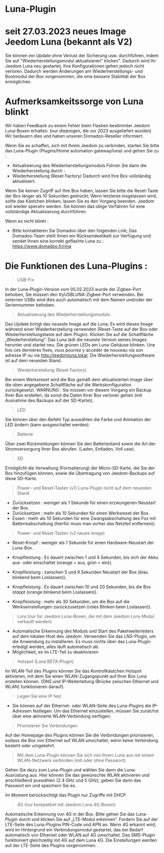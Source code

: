 # Luna-Plugin

# seit 27.03.2023 neues Image Jeedom Luna (bekannt als V2)
Sie können ein Update ohne Verlust der Sicherung usw. durchführen, indem Sie auf "Wiederherstellungsmodul aktualisieren" klicken". Dadurch wird Ihr Jeedom Luna neu gestartet, Ihre Konfigurationen gehen jedoch nicht verloren. Dadurch werden Änderungen am Wiederherstellungs- und Bootmodul der Box vorgenommen, die eine bessere Stabilität der Box ermöglichen.

# Aufmerksamkeitssorge von Luna blinkt

Wir haben Feedback zu einem Fehler beim Flashen bestimmter Jeedom Luna-Boxen erhalten. (nur diejenigen, die vor 2023 ausgeliefert wurden)
Wir bedauern dies und haben unseren Domadoo-Reseller informiert.

Wenn Sie es schaffen, sich mit Ihrem Jeedom zu verbinden, starten Sie bitte das Luna-Plugin (Plugins/Home automation gateway/luna) und gehen Sie zu : 
  - Aktualisierung des Wiederherstellungsmoduls
Führen Sie dann die Wiederherstellung durch :
  - Wiederherstellung (Reset Factory)
Dadurch wird Ihre Box vollständig aktualisiert.

Wenn Sie keinen Zugriff auf Ihre Box haben, lassen Sie bitte die Reset-Taste der Box länger als 10 Sekunden gedrückt; Wenn letzteres losgelassen wird, sollte das Kästchen blinken; lassen Sie es den Vorgang beenden. Jeedom soll wieder operativ werden. Sie können das obige Verfahren für eine vollständige Aktualisierung durchführen.

Wenn es nicht blinkt : 
 - Bitte kontaktieren Sie Domadoo über den folgenden Link; Das Domadoo-Team stellt Ihnen ein Rücksendeetikett zur Verfügung und sendet Ihnen eine korrekt geflashte Luna zu :
https://www.domadoo.fr/rma

# Die Funktionen des Luna-Plugins :

> USB-Fix

In der Luna-Plugin-Version vom 05.02.2023 wurde der Zigbee-Port behoben, Sie müssen den ttyUSBLUNA-Zigbee-Port verwenden.
Bei externen USBs wird dies auch automatisch mit dem Namen und/oder der Seriennummer behoben.

> Aktualisierung des Wiederherstellungsmoduls

Das Update bringt das neueste Image auf die Luna; Es wird dieses Image während einer Wiederherstellung verwenden (Reset-Taste auf der Box oder Wiederherstellungstaste auf dem Plugin).
Klicken Sie auf die Schaltfläche „Wiederherstellung“. Das Luna lädt die neueste Version seines Images herunter und startet neu. Die grünen LEDs am Luna-Gehäuse blinken. 
Une fois ces dernières fixes, vous pourrez y accéder de nouveau via son adresse IP ou via http://jeedomluna.lokal; Die Wiederherstellungssoftware ist auf dem neuesten Stand.

> Wiederherstellung (Reset Factory)

Bei einem Werksreset wird die Box gemäß dem aktualisierten Image über die oben angegebene Schaltfläche auf die Werkskonfiguration zurückgesetzt. 
WARNUNG : Sie müssen vor diesem Vorgang ein Backup Ihrer Box erstellen, da sonst die Daten Ihrer Box verloren gehen (mit Ausnahme des Backups auf der SD-Karte)).

> LED

Sie können über den Befehl Typ auswählen die Farbe und Animation der LED ändern (kann ausgeschaltet werden).

> Batterie

Über zwei Rückmeldungen können Sie den Batteriestand sowie die Art der Stromversorgung Ihrer Box abrufen. (Laden, Entladen, Voll usw).

> SD

Ermöglicht die Verwaltung (Formatierung) der Micro-SD-Karte, die Sie der Box hinzufügen können, sowie die Übertragung von Jeedom-Backups auf diese SD-Karte.

> Power- und Reset-Tasten (v1) Luna-Plugin nicht auf dem neuesten Stand

- Zurücksetzen : weniger als 1 Sekunde für einen erzwungenen Neustart der Box.
- Zurücksetzen : mehr als 10 Sekunden für einen Werksreset der Box.
- Essen : mehr als 10 Sekunden für eine Zwangsabschaltung des Fox mit Batterieabschaltung (hierfür muss man vorher das Netzteil entfernen)).

> Power- und Reset-Tasten (v2 neues image)

- Reset-Knopf : weniger als 1 Sekunde für einen Hardware-Neustart der Luna-Box.
  
- Knopfleistung : Es dauert zwischen 1 und 4 Sekunden, bis sich der Akku aus- oder einschaltet (orange = aus, grün = ein)).
- Knopfleistung : zwischen 5 und 9 Sekunden Neustart der Box (blau blinkend beim Loslassen)).
- Knopfleistung : Es dauert zwischen 10 und 20 Sekunden, bis die Box stoppt (orange blinkend beim Loslassen)).
- Knopfleistung : mehr als 30 Sekunden, um die Box auf die Werkseinstellungen zurückzusetzen (rotes Blinken beim Loslassen)).

> Lora (nur für Jeedom Luna-Boxen, die mit dem Jeedom Lora-Modul verkauft werden)

- Automatische Erkennung des Moduls und Start des Paketweiterleiters auf dem lokalen Host des Jeedom. Verwenden Sie das LNS-Plugin, um die Anwendung zu installieren. Es muss nichts über das Luna-Plugin erledigt werden, alles läuft automatisch ab.
- Möglichkeit, es im LTE-Teil zu deaktivieren

> Hotspot (Luna BETA-Plugin)

Im WLAN-Teil des Plugins können Sie das Kontrollkästchen Hotspot aktivieren, mit dem Sie einen WLAN-Zugangspunkt auf Ihrer Box Luna erstellen können. (DNS und IP-Weiterleitung (Brücke zwischen Ethernet und WLAN) funktionieren darauf).

> Legen Sie eine IP fest

- Sie können auf der Ethernet- oder WLAN-Seite des Luna-Plugins die IP-Adressen festlegen. Um das Ethernet einzustellen, müssen Sie zunächst über eine aktivierte WLAN-Verbindung verfügen.

> Priorisieren Sie Verbindungen

Auf der Homepage des Plugins können Sie die Verbindungen priorisieren, sodass die Box von Ethernet auf WLAN umschaltet, wenn keine Verbindung besteht oder umgekehrt.

> Mit dem Luna-Plugin können Sie sich von Ihrem Luna aus mit einem WLAN-Netzwerk verbinden (mit oder ohne Passwort).

Gehen Sie dazu zum Luna-Plugin und wählen Sie dann die Luna-Ausrüstung aus. Hier können Sie das gewünschte WLAN aktivieren und anschließend auswählen (2.4 GHz und 5 GHz), geben Sie dann das Passwort ein und speichern Sie es.

Im Moment berücksichtigt das Plugin nur Zugriffe mit DHCP.

> 4G (nur kompatibel mit Jeedom Luna 4G-Boxen)

Automatische Erkennung von 4G in der Box. Bitte gehen Sie das Luna-Plugin durch und klicken Sie auf „LTE-Modul erkennen“. Fordern Sie auf der LTE-Seite des Luna-Plugins PIN-Code und APN an.
Wenn 4G erkannt wird, wird im Hintergrund ein Verbindungsmodul gestartet, das bei Bedarf automatisch von Ethernet oder WLAN auf 4G umschaltet. Das SMS-Plugin funktioniert gleichzeitig mit 4G auf dem Luna 4G.
Die Einstellungen werden auf der LTE-Seite des Plugins vorgenommen.
